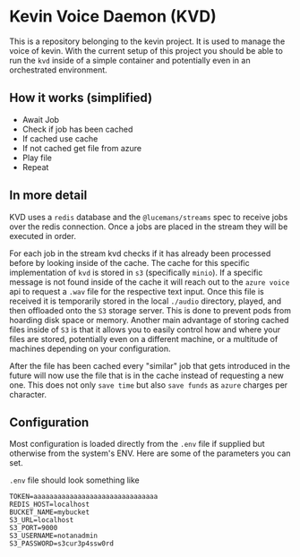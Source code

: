 # Kevin Voice Daemon (KVD)

This is a repository belonging to the kevin project. It is used to manage the voice of kevin. With the current setup of this project you should be able to run the `kvd` inside of a simple container and potentially even in an orchestrated environment.

## How it works (simplified)

- Await Job
- Check if job has been cached
- If cached use cache
- If not cached get file from azure
- Play file
- Repeat

## In more detail

KVD uses a `redis` database and the `@lucemans/streams` spec to receive jobs over the redis connection.
Once a jobs are placed in the stream they will be executed in order.

For each job in the stream kvd checks if it has already been processed before by looking inside of the cache.
The cache for this specific implementation of `kvd` is stored in `s3` (specifically `minio`). If a specific message is not found inside of the cache it will reach out to the `azure voice` api to request a `.wav` file for the respective text input.
Once this file is received it is temporarily stored in the local `./audio` directory, played, and then offloaded onto the `S3` storage server. This is done to prevent pods from hoarding disk space or memory.
Another main advantage of storing cached files inside of `S3` is that it allows you to easily control how and where your files are stored, potentially even on a different machine, or a multitude of machines depending on your configuration.

After the file has been cached every "similar" job that gets introduced in the future will now use the file that is in the cache instead of requesting a new one. This does not only `save time` but also `save funds` as `azure` charges per character.

## Configuration

Most configuration is loaded directly from the `.env` file if supplied but otherwise from the system's ENV. Here are some of the parameters you can set.

`.env` file should look something like

```env
TOKEN=aaaaaaaaaaaaaaaaaaaaaaaaaaaaaaa
REDIS_HOST=localhost
BUCKET_NAME=mybucket
S3_URL=localhost
S3_PORT=9000
S3_USERNAME=notanadmin
S3_PASSWORD=s3cur3p4ssw0rd
```
